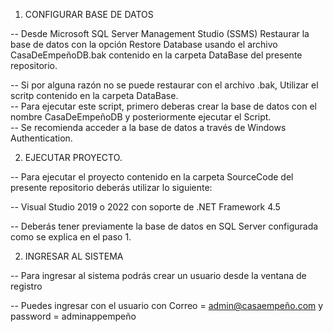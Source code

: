 1. CONFIGURAR BASE DE DATOS

-- Desde Microsoft SQL Server Management Studio (SSMS) Restaurar la base de datos con la opción Restore Database usando el archivo CasaDeEmpeñoDB.bak contenido en la carpeta DataBase del presente repositorio. 

-- Si por alguna razón no se puede restaurar con el archivo .bak, Utilizar el scritp contenido en la carpeta DataBase.                                                                                                                              
-- Para ejecutar este script, primero deberas crear la base de datos con el nombre CasaDeEmpeñoDB y posteriormente ejecutar el Script.                                                                                   
-- Se recomienda acceder a la base de datos a través de Windows Authentication.


				
2. EJECUTAR PROYECTO.

-- Para ejecutar el proyecto contenido en la carpeta SourceCode del presente repositorio deberás utilizar lo siguiente:

-- Visual Studio 2019 o 2022 con soporte de .NET Framework 4.5

-- Deberás tener previamente la base de datos en SQL Server configurada como se explica en el paso 1.


2. INGRESAR AL SISTEMA

-- Para ingresar al sistema podrás crear un usuario desde la ventana de registro

-- Puedes ingresar con el usuario con Correo = admin@casaempeño.com y password = adminappempeño

   

